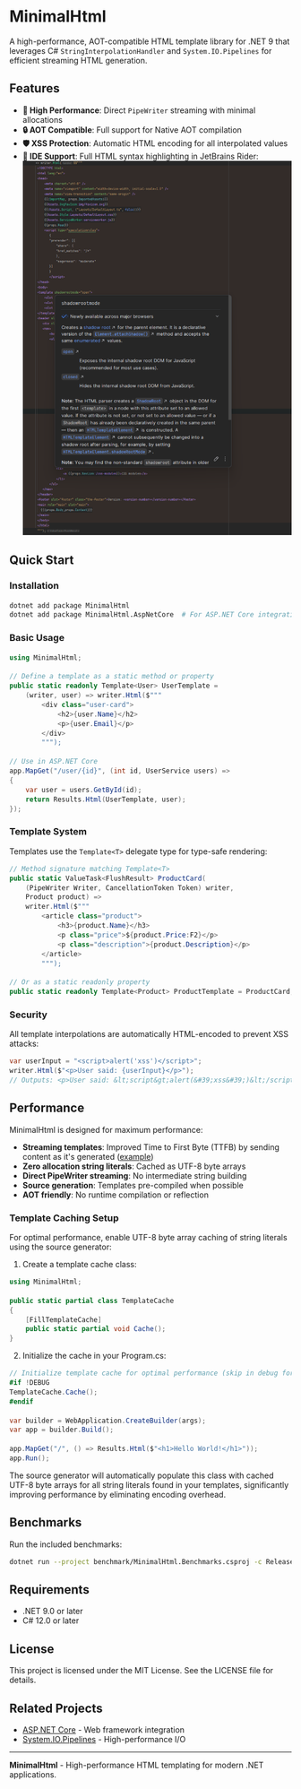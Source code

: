 # MinimalHtml

A high-performance, AOT-compatible HTML template library for .NET 9 that leverages C# `StringInterpolationHandler` and `System.IO.Pipelines` for efficient streaming HTML generation.

## Features

- **🚀 High Performance**: Direct `PipeWriter` streaming with minimal allocations
- **🔒 AOT Compatible**: Full support for Native AOT compilation
- **🛡️ XSS Protection**: Automatic HTML encoding for all interpolated values
- **🎨 IDE Support**: Full HTML syntax highlighting in JetBrains Rider: ![screenshot showing that syntax highlighting is supported in JetBrains Rider](image.png)

## Quick Start

### Installation

```bash
dotnet add package MinimalHtml
dotnet add package MinimalHtml.AspNetCore  # For ASP.NET Core integration
```

### Basic Usage

```csharp
using MinimalHtml;

// Define a template as a static method or property
public static readonly Template<User> UserTemplate = 
    (writer, user) => writer.Html($"""
        <div class="user-card">
            <h2>{user.Name}</h2>
            <p>{user.Email}</p>
        </div>
        """);

// Use in ASP.NET Core
app.MapGet("/user/{id}", (int id, UserService users) =>
{
    var user = users.GetById(id);
    return Results.Html(UserTemplate, user);
});
```

### Template System

Templates use the `Template<T>` delegate type for type-safe rendering:

```csharp
// Method signature matching Template<T>
public static ValueTask<FlushResult> ProductCard(
    (PipeWriter Writer, CancellationToken Token) writer, 
    Product product) => 
    writer.Html($"""
        <article class="product">
            <h3>{product.Name}</h3>
            <p class="price">${product.Price:F2}</p>
            <p class="description">{product.Description}</p>
        </article>
        """);

// Or as a static readonly property
public static readonly Template<Product> ProductTemplate = ProductCard;
```

### Security

All template interpolations are automatically HTML-encoded to prevent XSS attacks:

```csharp
var userInput = "<script>alert('xss')</script>";
writer.Html($"<p>User said: {userInput}</p>");
// Outputs: <p>User said: &lt;script&gt;alert(&#39;xss&#39;)&lt;/script&gt;</p>
```

## Performance

MinimalHtml is designed for maximum performance:

- **Streaming templates**: Improved Time to First Byte (TTFB) by sending content as it's generated ([example](https://sample.minimalhtml.net/any-order))
- **Zero allocation string literals**: Cached as UTF-8 byte arrays
- **Direct PipeWriter streaming**: No intermediate string building
- **Source generation**: Templates pre-compiled when possible
- **AOT friendly**: No runtime compilation or reflection

### Template Caching Setup

For optimal performance, enable UTF-8 byte array caching of string literals using the source generator:

1. Create a template cache class:
```csharp
using MinimalHtml;

public static partial class TemplateCache
{
    [FillTemplateCache]
    public static partial void Cache();
}
```

2. Initialize the cache in your Program.cs:
```csharp
// Initialize template cache for optimal performance (skip in debug for Hot Reload compatibility)
#if !DEBUG
TemplateCache.Cache();
#endif

var builder = WebApplication.CreateBuilder(args);
var app = builder.Build();

app.MapGet("/", () => Results.Html($"<h1>Hello World!</h1>"));
app.Run();
```

The source generator will automatically populate this class with cached UTF-8 byte arrays for all string literals found in your templates, significantly improving performance by eliminating encoding overhead.

## Benchmarks

Run the included benchmarks:

```bash
dotnet run --project benchmark/MinimalHtml.Benchmarks.csproj -c Release
```

## Requirements

- .NET 9.0 or later
- C# 12.0 or later

## License

This project is licensed under the MIT License. See the LICENSE file for details.

## Related Projects

- [ASP.NET Core](https://github.com/dotnet/aspnetcore) - Web framework integration
- [System.IO.Pipelines](https://github.com/dotnet/corefx) - High-performance I/O

---

**MinimalHtml** - High-performance HTML templating for modern .NET applications.